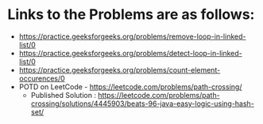 # Links to the Problems are as follows:

* https://practice.geeksforgeeks.org/problems/remove-loop-in-linked-list/0
* https://practice.geeksforgeeks.org/problems/detect-loop-in-linked-list/0
* https://practice.geeksforgeeks.org/problems/count-element-occurences/0
* POTD on LeetCode - https://leetcode.com/problems/path-crossing/
  * Published Solution : https://leetcode.com/problems/path-crossing/solutions/4445903/beats-96-java-easy-logic-using-hash-set/
